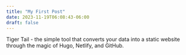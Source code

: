 ```yaml
---
title: "My First Post"
date: 2023-11-19T06:08:43-06:00
draft: false
---
```


Tiger Tail - the simple tool that converts your data into a static website through the magic of Hugo, Netlify, and GitHub.
